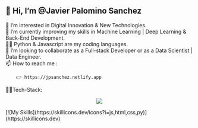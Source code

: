 ## 👋 Hi, I’m @Javier Palomino Sanchez


 👀 I’m interested in Digital Innovation & New Technologies.</br>
 🌱 I’m currently improving my skills in Machine Learning | Deep Learning & Back-End Development.</br>
 👨‍💻 Python & Javascript are my coding languages.</br>
 💞️ I’m looking to collaborate as a Full-stack Developer or as a Data Scientist | Data Engineer.</br>
 📫 How to reach me :</br>
 
        👉 https://jpsanchez.netlify.app
        
  👨‍🏭Tech-Stack:
  
  <p align="center">
  <a href="https://skillicons.dev">
    <img src="https://skillicons.dev/icons?i=git,kubernetes,docker,c,vim" />
  </a>
</p>
  [![My Skills](https://skillicons.dev/icons?i=js,html,css,py)](https://skillicons.dev)

        
